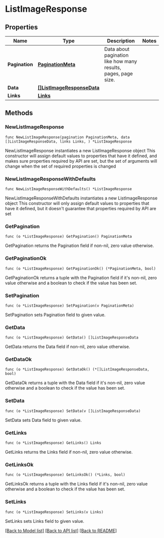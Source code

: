 # ListImageResponse

## Properties

Name | Type | Description | Notes
------------ | ------------- | ------------- | -------------
**Pagination** | [**PaginationMeta**](PaginationMeta.md) | Data about pagination like how many results, pages, page size. | 
**Data** | [**[]ListImageResponseData**](ListImageResponseData.md) |  | 
**Links** | [**Links**](Links.md) |  | 

## Methods

### NewListImageResponse

`func NewListImageResponse(pagination PaginationMeta, data []ListImageResponseData, links Links, ) *ListImageResponse`

NewListImageResponse instantiates a new ListImageResponse object
This constructor will assign default values to properties that have it defined,
and makes sure properties required by API are set, but the set of arguments
will change when the set of required properties is changed

### NewListImageResponseWithDefaults

`func NewListImageResponseWithDefaults() *ListImageResponse`

NewListImageResponseWithDefaults instantiates a new ListImageResponse object
This constructor will only assign default values to properties that have it defined,
but it doesn't guarantee that properties required by API are set

### GetPagination

`func (o *ListImageResponse) GetPagination() PaginationMeta`

GetPagination returns the Pagination field if non-nil, zero value otherwise.

### GetPaginationOk

`func (o *ListImageResponse) GetPaginationOk() (*PaginationMeta, bool)`

GetPaginationOk returns a tuple with the Pagination field if it's non-nil, zero value otherwise
and a boolean to check if the value has been set.

### SetPagination

`func (o *ListImageResponse) SetPagination(v PaginationMeta)`

SetPagination sets Pagination field to given value.


### GetData

`func (o *ListImageResponse) GetData() []ListImageResponseData`

GetData returns the Data field if non-nil, zero value otherwise.

### GetDataOk

`func (o *ListImageResponse) GetDataOk() (*[]ListImageResponseData, bool)`

GetDataOk returns a tuple with the Data field if it's non-nil, zero value otherwise
and a boolean to check if the value has been set.

### SetData

`func (o *ListImageResponse) SetData(v []ListImageResponseData)`

SetData sets Data field to given value.


### GetLinks

`func (o *ListImageResponse) GetLinks() Links`

GetLinks returns the Links field if non-nil, zero value otherwise.

### GetLinksOk

`func (o *ListImageResponse) GetLinksOk() (*Links, bool)`

GetLinksOk returns a tuple with the Links field if it's non-nil, zero value otherwise
and a boolean to check if the value has been set.

### SetLinks

`func (o *ListImageResponse) SetLinks(v Links)`

SetLinks sets Links field to given value.



[[Back to Model list]](../README.md#documentation-for-models) [[Back to API list]](../README.md#documentation-for-api-endpoints) [[Back to README]](../README.md)


